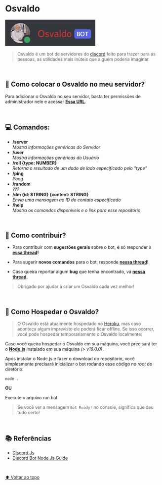 # Osvaldo

<img src="https://github.com/thiagowaib/osvaldo/blob/main/github/osvaldo-bot.jpg" alt="Bot Osvaldo">

> Osvaldo é um bot de servidores do [discord](https://discord.com "discord") feito para trazer para as pessoas, as utilidades mais inúteis que alguém poderia imaginar.

<br>

## 🤖 Como colocar o Osvaldo no meu servidor?

Para adicionar o Osvaldo no seu servidor, basta ter permissões de administrador nele e acessar **[Essa URL](https://discord.com/api/oauth2/authorize?client_id=902586917927944223&permissions=3202048&scope=bot%20applications.commands "Essa URL")**.

<br>

## 💻 Comandos:

* **/server** <br>
*Mostra informações genéricas do Servidor*
* **/user** <br>
*Mostra informações genéricas do Usuário*
* **/roll {type: NUMBER}** <br>
*Retorna o resultado de um dado de lado especificado pelo "type"*
* **/ping** <br>
*Pong*
* **/random** <br>
*???*
* **/dm {id: STRING} {content: STRING}** <br>
*Envia uma mensagem ao ID do contato especificado*
* **/help** <br>
*Mostra os comandos disponíveis e o link para esse repositório*

<br>

## 🤝 Como contribuir?
* Para contribuir com **sugestões gerais** sobre o bot, é só responder à **[essa thread](https://github.com/thiagowaib/osvaldo/issues/1 "essa thread")!**

* Para sugerir **novos comandos** para o bot, responde **[nessa thread](https://github.com/thiagowaib/osvaldo/issues/2 "nessa thread")!**

* Caso queira reportar algum **bug** que tenha encontrado, vá **[nessa thread](https://github.com/thiagowaib/osvaldo/issues/3 "nessa thread").**

> Obrigado por ajudar à criar um Osvaldo cada vez melhor! 

<br>

## 🚀 Como Hospedar o Osvaldo?

> O Osvaldo está atualmente hospedado no [Heroku](https://www.heroku.com "Heroku"), mas caso aconteça algum imprevisto ele poderá ficar offline. Se isso ocorrer, você pode hospedar temporariamente o Osvaldo localmente:

Caso você queira hospedar o Osvaldo em sua máquina, você precisará ter o **[Node.js](https://nodejs.org/en/ "Node.js")** instalado em sua máquina *(> v16.0.0)*.

Após instalar o Node.js e fazer o download do repositório, você simplesmente precisará inicializar o bot rodando esse código no *root* do diretório:

    node .

**OU**

Execute o arquivo run.bat

> Se você ver a mensagem `Bot Ready!` no console, significa que deu tudo certo!

<br>

## 📚 Referências

- [Discord.Js](https://discord.js.org/#/ "Discord.Js")
- [Discord Bot Node.Js Guide](https://discordjs.guide/#before-you-begin "Discord Bot Node.Js Guide")

<br>

[⬆ Voltar ao topo](#osvaldo)<br>